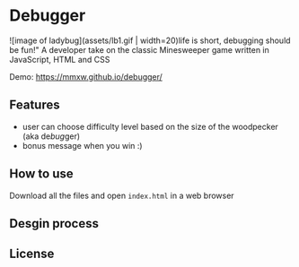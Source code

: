 # Debugger 
![image of ladybug](assets/lb1.gif | width=20)life is short, debugging should be fun!"
A developer take on the classic Minesweeper game written in JavaScript, HTML and CSS

Demo: https://mmxw.github.io/debugger/

## Features

- user can choose difficulty level based on the size of the woodpecker (aka de*bug*ger)
- bonus message when you win :) 

## How to use

Download all the files and open `index.html` in a web browser

## Desgin process

## License



